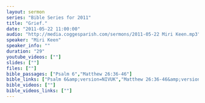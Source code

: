 ```yaml
---
layout: sermon
series: "Bible Series for 2011"
title: "Grief."
date: "2011-05-22 11:00:00"
audio: "http://media.coggesparish.com/sermons/2011-05-22 Miri Keen.mp3"
speaker: "Miri Keen"
speaker_info: ""
duration: "29"
youtube_videos: [""]
slides: [""]
files: [""]
bible_passages: ["Psalm 6","Matthew 26:36-46"]
bible_links: ["Psalm 6&amp;version=NIVUK","Matthew 26:36-46&amp;version=NIVUK"]
bible_videos: [""]
bible_videos_links: [""]
---
```

